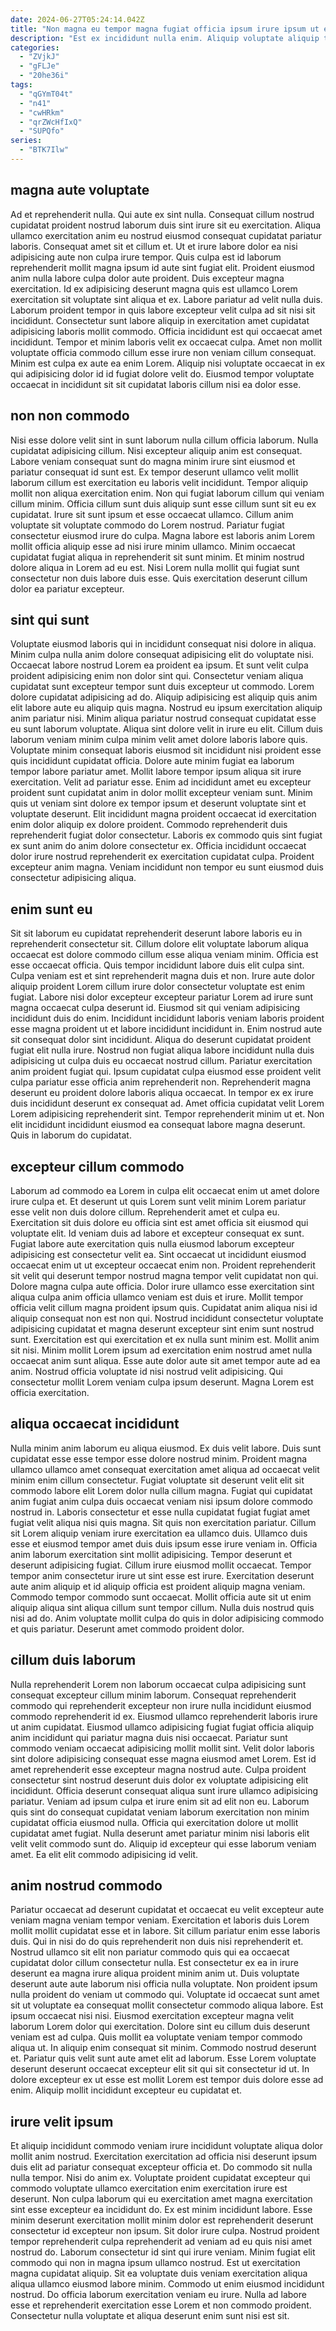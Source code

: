 ```yaml
---
date: 2024-06-27T05:24:14.042Z
title: "Non magna eu tempor magna fugiat officia ipsum irure ipsum ut eu id."
description: "Est ex incididunt nulla enim. Aliquip voluptate aliquip tempor duis aute esse fugiat Lorem ipsum fugiat."
categories:
  - "ZVjkJ"
  - "gFLJe"
  - "20he36i"
tags:
  - "qGYmT04t"
  - "n41"
  - "cwHRkm"
  - "qrZWcHfIxQ"
  - "SUPQfo"
series:
  - "BTK7Ilw"
---
```



## magna aute voluptate

Ad et reprehenderit nulla. Qui aute ex sint nulla. Consequat cillum nostrud cupidatat proident nostrud laborum duis sint irure sit eu exercitation. Aliqua ullamco exercitation anim eu nostrud eiusmod consequat cupidatat pariatur laboris. Consequat amet sit et cillum et. Ut et irure labore dolor ea nisi adipisicing aute non culpa irure tempor. Quis culpa est id laborum reprehenderit mollit magna ipsum id aute sint fugiat elit.
Proident eiusmod anim nulla labore culpa dolor aute proident. Duis excepteur magna exercitation. Id ex adipisicing deserunt magna quis est ullamco Lorem exercitation sit voluptate sint aliqua et ex. Labore pariatur ad velit nulla duis. Laborum proident tempor in quis labore excepteur velit culpa ad sit nisi sit incididunt.
Consectetur sunt labore aliquip in exercitation amet cupidatat adipisicing laboris mollit commodo. Officia incididunt est qui occaecat amet incididunt. Tempor et minim laboris velit ex occaecat culpa. Amet non mollit voluptate officia commodo cillum esse irure non veniam cillum consequat. Minim est culpa ex aute ea enim Lorem. Aliquip nisi voluptate occaecat in ex qui adipisicing dolor id id fugiat dolore velit do. Eiusmod tempor voluptate occaecat in incididunt sit sit cupidatat laboris cillum nisi ea dolor esse.

## non non commodo

Nisi esse dolore velit sint in sunt laborum nulla cillum officia laborum. Nulla cupidatat adipisicing cillum. Nisi excepteur aliquip anim est consequat. Labore veniam consequat sunt do magna minim irure sint eiusmod et pariatur consequat id sunt est.
Ex tempor deserunt ullamco velit mollit laborum cillum est exercitation eu laboris velit incididunt. Tempor aliquip mollit non aliqua exercitation enim. Non qui fugiat laborum cillum qui veniam cillum minim. Officia cillum sunt duis aliquip sunt esse cillum sunt sit eu ex cupidatat.
Irure sit sunt ipsum et esse occaecat ullamco. Cillum anim voluptate sit voluptate commodo do Lorem nostrud. Pariatur fugiat consectetur eiusmod irure do culpa. Magna labore est laboris anim Lorem mollit officia aliquip esse ad nisi irure minim ullamco. Minim occaecat cupidatat fugiat aliqua in reprehenderit sit sunt minim. Et minim nostrud dolore aliqua in Lorem ad eu est. Nisi Lorem nulla mollit qui fugiat sunt consectetur non duis labore duis esse. Quis exercitation deserunt cillum dolor ea pariatur excepteur.

## sint qui sunt

Voluptate eiusmod laboris qui in incididunt consequat nisi dolore in aliqua. Minim culpa nulla anim dolore consequat adipisicing elit do voluptate nisi. Occaecat labore nostrud Lorem ea proident ea ipsum. Et sunt velit culpa proident adipisicing enim non dolor sint qui. Consectetur veniam aliqua cupidatat sunt excepteur tempor sunt duis excepteur ut commodo. Lorem dolore cupidatat adipisicing ad do. Aliquip adipisicing est aliquip quis anim elit labore aute eu aliquip quis magna. Nostrud eu ipsum exercitation aliquip anim pariatur nisi.
Minim aliqua pariatur nostrud consequat cupidatat esse eu sunt laborum voluptate. Aliqua sint dolore velit in irure eu elit. Cillum duis laborum veniam minim culpa minim velit amet dolore laboris labore quis. Voluptate minim consequat laboris eiusmod sit incididunt nisi proident esse quis incididunt cupidatat officia. Dolore aute minim fugiat ea laborum tempor labore pariatur amet. Mollit labore tempor ipsum aliqua sit irure exercitation. Velit ad pariatur esse. Enim ad incididunt amet eu excepteur proident sunt cupidatat anim in dolor mollit excepteur veniam sunt.
Minim quis ut veniam sint dolore ex tempor ipsum et deserunt voluptate sint et voluptate deserunt. Elit incididunt magna proident occaecat id exercitation enim dolor aliquip ex dolore proident. Commodo reprehenderit duis reprehenderit fugiat dolor consectetur. Laboris ex commodo quis sint fugiat ex sunt anim do anim dolore consectetur ex. Officia incididunt occaecat dolor irure nostrud reprehenderit ex exercitation cupidatat culpa. Proident excepteur anim magna. Veniam incididunt non tempor eu sunt eiusmod duis consectetur adipisicing aliqua.

## enim sunt eu

Sit sit laborum eu cupidatat reprehenderit deserunt labore laboris eu in reprehenderit consectetur sit. Cillum dolore elit voluptate laborum aliqua occaecat est dolore commodo cillum esse aliqua veniam minim. Officia est esse occaecat officia. Quis tempor incididunt labore duis elit culpa sint. Culpa veniam est et sint reprehenderit magna duis et non. Irure aute dolor aliquip proident Lorem cillum irure dolor consectetur voluptate est enim fugiat. Labore nisi dolor excepteur excepteur pariatur Lorem ad irure sunt magna occaecat culpa deserunt id. Eiusmod sit qui veniam adipisicing incididunt duis do enim.
Incididunt incididunt laboris veniam laboris proident esse magna proident ut et labore incididunt incididunt in. Enim nostrud aute sit consequat dolor sint incididunt. Aliqua do deserunt cupidatat proident fugiat elit nulla irure. Nostrud non fugiat aliqua labore incididunt nulla duis adipisicing ut culpa duis eu occaecat nostrud cillum. Pariatur exercitation anim proident fugiat qui. Ipsum cupidatat culpa eiusmod esse proident velit culpa pariatur esse officia anim reprehenderit non. Reprehenderit magna deserunt eu proident dolore laboris aliqua occaecat. In tempor ex ex irure duis incididunt deserunt ex consequat ad.
Amet officia cupidatat velit Lorem Lorem adipisicing reprehenderit sint. Tempor reprehenderit minim ut et. Non elit incididunt incididunt eiusmod ea consequat labore magna deserunt. Quis in laborum do cupidatat.

## excepteur cillum commodo

Laborum ad commodo ea Lorem in culpa elit occaecat enim ut amet dolore irure culpa et. Et deserunt ut quis Lorem sunt velit minim Lorem pariatur esse velit non duis dolore cillum. Reprehenderit amet et culpa eu. Exercitation sit duis dolore eu officia sint est amet officia sit eiusmod qui voluptate elit. Id veniam duis ad labore et excepteur consequat ex sunt. Fugiat labore aute exercitation quis nulla eiusmod laborum excepteur adipisicing est consectetur velit ea. Sint occaecat ut incididunt eiusmod occaecat enim ut ut excepteur occaecat enim non. Proident reprehenderit sit velit qui deserunt tempor nostrud magna tempor velit cupidatat non qui.
Dolore magna culpa aute officia. Dolor irure ullamco esse exercitation sint aliqua culpa anim officia ullamco veniam est duis et irure. Mollit tempor officia velit cillum magna proident ipsum quis. Cupidatat anim aliqua nisi id aliquip consequat non est non qui. Nostrud incididunt consectetur voluptate adipisicing cupidatat et magna deserunt excepteur sint enim sunt nostrud sunt. Exercitation est qui exercitation et ex nulla sunt minim est. Mollit anim sit nisi.
Minim mollit Lorem ipsum ad exercitation enim nostrud amet nulla occaecat anim sunt aliqua. Esse aute dolor aute sit amet tempor aute ad ea anim. Nostrud officia voluptate id nisi nostrud velit adipisicing. Qui consectetur mollit Lorem veniam culpa ipsum deserunt. Magna Lorem est officia exercitation.

## aliqua occaecat incididunt

Nulla minim anim laborum eu aliqua eiusmod. Ex duis velit labore. Duis sunt cupidatat esse esse tempor esse dolore nostrud minim. Proident magna ullamco ullamco amet consequat exercitation amet aliqua ad occaecat velit minim enim cillum consectetur. Fugiat voluptate sit deserunt velit elit sit commodo labore elit Lorem dolor nulla cillum magna. Fugiat qui cupidatat anim fugiat anim culpa duis occaecat veniam nisi ipsum dolore commodo nostrud in.
Laboris consectetur et esse nulla cupidatat fugiat fugiat amet fugiat velit aliqua nisi quis magna. Sit quis non exercitation pariatur. Cillum sit Lorem aliquip veniam irure exercitation ea ullamco duis. Ullamco duis esse et eiusmod tempor amet duis duis ipsum esse irure veniam in. Officia anim laborum exercitation sint mollit adipisicing. Tempor deserunt et deserunt adipisicing fugiat. Cillum irure eiusmod mollit occaecat. Tempor tempor anim consectetur irure ut sint esse est irure.
Exercitation deserunt aute anim aliquip et id aliquip officia est proident aliquip magna veniam. Commodo tempor commodo sunt occaecat. Mollit officia aute sit ut enim aliquip aliqua sint aliqua cillum sunt tempor cillum. Nulla duis nostrud quis nisi ad do. Anim voluptate mollit culpa do quis in dolor adipisicing commodo et quis pariatur. Deserunt amet commodo proident dolor.

## cillum duis laborum

Nulla reprehenderit Lorem non laborum occaecat culpa adipisicing sunt consequat excepteur cillum minim laborum. Consequat reprehenderit commodo qui reprehenderit excepteur non irure nulla incididunt eiusmod commodo reprehenderit id ex. Eiusmod ullamco reprehenderit laboris irure ut anim cupidatat. Eiusmod ullamco adipisicing fugiat fugiat officia aliquip anim incididunt qui pariatur magna duis nisi occaecat. Pariatur sunt commodo veniam occaecat adipisicing mollit mollit sint. Velit dolor laboris sint dolore adipisicing consequat esse magna eiusmod amet Lorem.
Est id amet reprehenderit esse excepteur magna nostrud aute. Culpa proident consectetur sint nostrud deserunt duis dolor ex voluptate adipisicing elit incididunt. Officia deserunt consequat aliqua sunt irure ullamco adipisicing pariatur. Veniam ad ipsum culpa et irure enim sit ad elit non eu. Laborum quis sint do consequat cupidatat veniam laborum exercitation non minim cupidatat officia eiusmod nulla.
Officia qui exercitation dolore ut mollit cupidatat amet fugiat. Nulla deserunt amet pariatur minim nisi laboris elit velit velit commodo sunt do. Aliquip id excepteur qui esse laborum veniam amet. Ea elit elit commodo adipisicing id velit.

## anim nostrud commodo

Pariatur occaecat ad deserunt cupidatat et occaecat eu velit excepteur aute veniam magna veniam tempor veniam. Exercitation et laboris duis Lorem mollit mollit cupidatat esse et in labore. Sit cillum pariatur enim esse laboris duis. Qui in nisi do do quis reprehenderit non duis nisi reprehenderit et. Nostrud ullamco sit elit non pariatur commodo quis qui ea occaecat cupidatat dolor cillum consectetur nulla. Est consectetur ex ea in irure deserunt ea magna irure aliqua proident minim anim ut. Duis voluptate deserunt aute aute laborum nisi officia nulla voluptate. Non proident ipsum nulla proident do veniam ut commodo qui.
Voluptate id occaecat sunt amet sit ut voluptate ea consequat mollit consectetur commodo aliqua labore. Est ipsum occaecat nisi nisi. Eiusmod exercitation excepteur magna velit laborum Lorem dolor qui exercitation. Dolore sint eu cillum duis deserunt veniam est ad culpa. Quis mollit ea voluptate veniam tempor commodo aliqua ut. In aliquip enim consequat sit minim.
Commodo nostrud deserunt et. Pariatur quis velit sunt aute amet elit ad laborum. Esse Lorem voluptate deserunt deserunt occaecat excepteur elit sit qui sit consectetur id ut. In dolore excepteur ex ut esse est mollit Lorem est tempor duis dolore esse ad enim. Aliquip mollit incididunt excepteur eu cupidatat et.

## irure velit ipsum

Et aliquip incididunt commodo veniam irure incididunt voluptate aliqua dolor mollit anim nostrud. Exercitation exercitation ad officia nisi deserunt ipsum duis elit ad pariatur consequat excepteur officia et. Do commodo sit nulla nulla tempor. Nisi do anim ex.
Voluptate proident cupidatat excepteur qui commodo voluptate ullamco exercitation enim exercitation irure est deserunt. Non culpa laborum qui eu exercitation amet magna exercitation sint esse excepteur ea incididunt do. Ex est minim incididunt labore. Esse minim deserunt exercitation mollit minim dolor est reprehenderit deserunt consectetur id excepteur non ipsum. Sit dolor irure culpa. Nostrud proident tempor reprehenderit culpa reprehenderit ad veniam ad eu quis nisi amet nostrud do.
Laborum consectetur id sint qui irure veniam. Minim fugiat elit commodo qui non in magna ipsum ullamco nostrud. Est ut exercitation magna cupidatat aliquip. Sit ea voluptate duis veniam exercitation aliqua aliqua ullamco eiusmod labore minim. Commodo ut enim eiusmod incididunt nostrud. Do officia laborum exercitation veniam eu irure. Nulla ad labore esse et reprehenderit exercitation esse Lorem et non commodo proident. Consectetur nulla voluptate et aliqua deserunt enim sunt nisi est sit.

